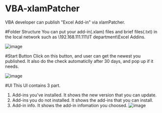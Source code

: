 # VBA-xlamPatcher
VBA developer can publish "Excel Add-in" via xlamPatcher.

#Folder Structure
You can put your add-in(.xlam) files and brief files(.txt) in the local network such as \\192.168.111.111\IT department\Excel Addins\.

![image](https://github.com/napyang/VBA-xlamPatcher/raw/master/screenshots/FileStructure.png)

#Start Button
Click on this button, and user can get the newest you published. It also do the check automaticlly after 30 days, and pop up if it needs.

![image](https://github.com/napyang/VBA-xlamPatcher/raw/master/screenshots/StartButton.png)

#UI
This UI contains 3 part.
1.	Add-ins you've installed. It shows the new version that you can update.
2.	Add-ins you do not installed. It shows the add-ins that you can install.
3.	Add-in info. It shows the add-in infomation you choosed.
![image](https://github.com/napyang/VBA-xlamPatcher/raw/master/screenshots/MainUI.png)
